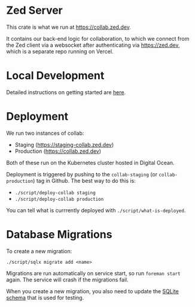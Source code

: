 # Zed Server

This crate is what we run at https://collab.zed.dev.

It contains our back-end logic for collaboration, to which we connect from the Zed client via a websocket after authenticating via https://zed.dev, which is a separate repo running on Vercel.

# Local Development

 Detailed instructions on getting started are [here](https://zed.dev/docs/local-collaboration).

# Deployment

We run two instances of collab:

* Staging (https://staging-collab.zed.dev)
* Production (https://collab.zed.dev)

Both of these run on the Kubernetes cluster hosted in Digital Ocean.

Deployment is triggered by pushing to the `collab-staging` (or `collab-production`) tag in Github. The best way to do this is:

* `./script/deploy-collab staging`
* `./script/deploy-collab production`

You can tell what is currrently deployed with `./script/what-is-deployed`.

# Database Migrations

To create a new migration:

```
./script/sqlx migrate add <name>
```

Migrations are run automatically on service start, so run `foreman start` again. The service will crash if the migrations fail.

When you create a new migration, you also need to update the [SQLite schema](./migrations.sqlite/20221109000000_test_schema.sql) that is used for testing.
